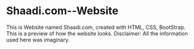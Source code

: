 # Shaadi.com--Website
This is Website named Shaadi.com, created with HTML, CSS, BootStrap. This is a preview of how the website looks.
Disclaimer: All the information used here was imaginary.

